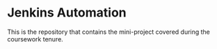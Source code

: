 # Jenkins Automation
This is the repository that contains the mini-project covered during the coursework tenure.
